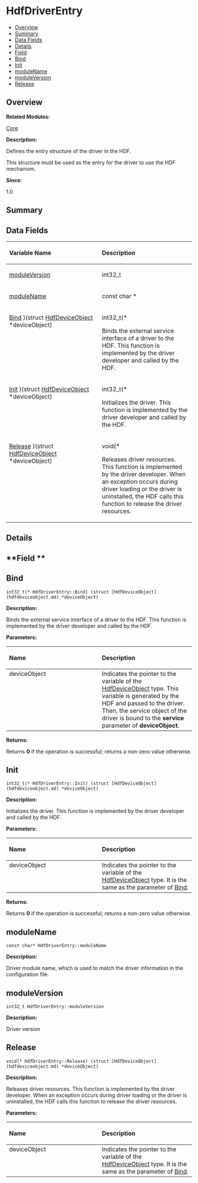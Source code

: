 # HdfDriverEntry<a name="EN-US_TOPIC_0000001055198130"></a>

-   [Overview](#section1763684766165631)
-   [Summary](#section1310304761165631)
-   [Data Fields](#pub-attribs)
-   [Details](#section1675080252165631)
-   [Field](#section1229555281165631)
-   [Bind](#a9e26ffb43d0d3ab221aad844cd172582)
-   [Init](#a1009f6ddf7188c63ed4b66597edbc446)
-   [moduleName](#af889c158a46b9805a96bd2281c024191)
-   [moduleVersion](#a3c5f146bd9494eb0f052454157e2b4b0)
-   [Release](#a5ff4bb43cf9d0a89ebf17876adbbff50)

## **Overview**<a name="section1763684766165631"></a>

**Related Modules:**

[Core](core.md)

**Description:**

Defines the entry structure of the driver in the HDF. 

This structure must be used as the entry for the driver to use the HDF mechanism.

**Since:**

1.0

## **Summary**<a name="section1310304761165631"></a>

## Data Fields<a name="pub-attribs"></a>

<a name="table1657354295165631"></a>
<table><thead align="left"><tr id="row480190107165631"><th class="cellrowborder" valign="top" width="50%" id="mcps1.1.3.1.1"><p id="p764186450165631"><a name="p764186450165631"></a><a name="p764186450165631"></a>Variable Name</p>
</th>
<th class="cellrowborder" valign="top" width="50%" id="mcps1.1.3.1.2"><p id="p2121781732165631"><a name="p2121781732165631"></a><a name="p2121781732165631"></a>Description</p>
</th>
</tr>
</thead>
<tbody><tr id="row777976304165631"><td class="cellrowborder" valign="top" width="50%" headers="mcps1.1.3.1.1 "><p id="p409179274165631"><a name="p409179274165631"></a><a name="p409179274165631"></a><a href="hdfdriverentry.md#a3c5f146bd9494eb0f052454157e2b4b0">moduleVersion</a></p>
</td>
<td class="cellrowborder" valign="top" width="50%" headers="mcps1.1.3.1.2 "><p id="p194909732165631"><a name="p194909732165631"></a><a name="p194909732165631"></a>int32_t </p>
</td>
</tr>
<tr id="row352564899165631"><td class="cellrowborder" valign="top" width="50%" headers="mcps1.1.3.1.1 "><p id="p164189903165631"><a name="p164189903165631"></a><a name="p164189903165631"></a><a href="hdfdriverentry.md#af889c158a46b9805a96bd2281c024191">moduleName</a></p>
</td>
<td class="cellrowborder" valign="top" width="50%" headers="mcps1.1.3.1.2 "><p id="p2074732293165631"><a name="p2074732293165631"></a><a name="p2074732293165631"></a>const char * </p>
</td>
</tr>
<tr id="row50815810165631"><td class="cellrowborder" valign="top" width="50%" headers="mcps1.1.3.1.1 "><p id="p573387982165631"><a name="p573387982165631"></a><a name="p573387982165631"></a><a href="hdfdriverentry.md#a9e26ffb43d0d3ab221aad844cd172582">Bind</a> )(struct <a href="hdfdeviceobject.md">HdfDeviceObject</a> *deviceObject)</p>
</td>
<td class="cellrowborder" valign="top" width="50%" headers="mcps1.1.3.1.2 "><p id="p299323932165631"><a name="p299323932165631"></a><a name="p299323932165631"></a>int32_t(* </p>
<p id="p1990826256165631"><a name="p1990826256165631"></a><a name="p1990826256165631"></a>Binds the external service interface of a driver to the HDF. This function is implemented by the driver developer and called by the HDF. </p>
</td>
</tr>
<tr id="row1140975606165631"><td class="cellrowborder" valign="top" width="50%" headers="mcps1.1.3.1.1 "><p id="p930428301165631"><a name="p930428301165631"></a><a name="p930428301165631"></a><a href="hdfdriverentry.md#a1009f6ddf7188c63ed4b66597edbc446">Init</a> )(struct <a href="hdfdeviceobject.md">HdfDeviceObject</a> *deviceObject)</p>
</td>
<td class="cellrowborder" valign="top" width="50%" headers="mcps1.1.3.1.2 "><p id="p1489974837165631"><a name="p1489974837165631"></a><a name="p1489974837165631"></a>int32_t(* </p>
<p id="p1457585196165631"><a name="p1457585196165631"></a><a name="p1457585196165631"></a>Initializes the driver. This function is implemented by the driver developer and called by the HDF. </p>
</td>
</tr>
<tr id="row1716313500165631"><td class="cellrowborder" valign="top" width="50%" headers="mcps1.1.3.1.1 "><p id="p2124928928165631"><a name="p2124928928165631"></a><a name="p2124928928165631"></a><a href="hdfdriverentry.md#a5ff4bb43cf9d0a89ebf17876adbbff50">Release</a> )(struct <a href="hdfdeviceobject.md">HdfDeviceObject</a> *deviceObject)</p>
</td>
<td class="cellrowborder" valign="top" width="50%" headers="mcps1.1.3.1.2 "><p id="p1742222633165631"><a name="p1742222633165631"></a><a name="p1742222633165631"></a>void(* </p>
<p id="p420573835165631"><a name="p420573835165631"></a><a name="p420573835165631"></a>Releases driver resources. This function is implemented by the driver developer. When an exception occurs during driver loading or the driver is uninstalled, the HDF calls this function to release the driver resources. </p>
</td>
</tr>
</tbody>
</table>

## **Details**<a name="section1675080252165631"></a>

## **Field **<a name="section1229555281165631"></a>

## Bind<a name="a9e26ffb43d0d3ab221aad844cd172582"></a>

```
int32_t(* HdfDriverEntry::Bind) (struct [HdfDeviceObject](hdfdeviceobject.md) *deviceObject)
```

 **Description:**

Binds the external service interface of a driver to the HDF. This function is implemented by the driver developer and called by the HDF. 

**Parameters:**

<a name="table1261838252165631"></a>
<table><thead align="left"><tr id="row113212470165631"><th class="cellrowborder" valign="top" width="50%" id="mcps1.1.3.1.1"><p id="p927414023165631"><a name="p927414023165631"></a><a name="p927414023165631"></a>Name</p>
</th>
<th class="cellrowborder" valign="top" width="50%" id="mcps1.1.3.1.2"><p id="p1883526764165631"><a name="p1883526764165631"></a><a name="p1883526764165631"></a>Description</p>
</th>
</tr>
</thead>
<tbody><tr id="row526442241165631"><td class="cellrowborder" valign="top" width="50%" headers="mcps1.1.3.1.1 ">deviceObject</td>
<td class="cellrowborder" valign="top" width="50%" headers="mcps1.1.3.1.2 ">Indicates the pointer to the variable of the <a href="hdfdeviceobject.md">HdfDeviceObject</a> type. This variable is generated by the HDF and passed to the driver. Then, the service object of the driver is bound to the <strong id="b1904517940165631"><a name="b1904517940165631"></a><a name="b1904517940165631"></a>service</strong> parameter of <strong id="b2032226979165631"><a name="b2032226979165631"></a><a name="b2032226979165631"></a>deviceObject</strong>. </td>
</tr>
</tbody>
</table>

**Returns:**

Returns  **0**  if the operation is successful; returns a non-zero value otherwise.

## Init<a name="a1009f6ddf7188c63ed4b66597edbc446"></a>

```
int32_t(* HdfDriverEntry::Init) (struct [HdfDeviceObject](hdfdeviceobject.md) *deviceObject)
```

 **Description:**

Initializes the driver. This function is implemented by the driver developer and called by the HDF. 

**Parameters:**

<a name="table1585505822165631"></a>
<table><thead align="left"><tr id="row202752113165631"><th class="cellrowborder" valign="top" width="50%" id="mcps1.1.3.1.1"><p id="p897111660165631"><a name="p897111660165631"></a><a name="p897111660165631"></a>Name</p>
</th>
<th class="cellrowborder" valign="top" width="50%" id="mcps1.1.3.1.2"><p id="p2065231910165631"><a name="p2065231910165631"></a><a name="p2065231910165631"></a>Description</p>
</th>
</tr>
</thead>
<tbody><tr id="row148850728165631"><td class="cellrowborder" valign="top" width="50%" headers="mcps1.1.3.1.1 ">deviceObject</td>
<td class="cellrowborder" valign="top" width="50%" headers="mcps1.1.3.1.2 ">Indicates the pointer to the variable of the <a href="hdfdeviceobject.md">HdfDeviceObject</a> type. It is the same as the parameter of <a href="hdfdriverentry.md#a9e26ffb43d0d3ab221aad844cd172582">Bind</a>. </td>
</tr>
</tbody>
</table>

**Returns:**

Returns  **0**  if the operation is successful; returns a non-zero value otherwise.

## moduleName<a name="af889c158a46b9805a96bd2281c024191"></a>

```
const char* HdfDriverEntry::moduleName
```

 **Description:**

Driver module name, which is used to match the driver information in the configuration file. 

## moduleVersion<a name="a3c5f146bd9494eb0f052454157e2b4b0"></a>

```
int32_t HdfDriverEntry::moduleVersion
```

 **Description:**

Driver version 

## Release<a name="a5ff4bb43cf9d0a89ebf17876adbbff50"></a>

```
void(* HdfDriverEntry::Release) (struct [HdfDeviceObject](hdfdeviceobject.md) *deviceObject)
```

 **Description:**

Releases driver resources. This function is implemented by the driver developer. When an exception occurs during driver loading or the driver is uninstalled, the HDF calls this function to release the driver resources. 

**Parameters:**

<a name="table822303443165631"></a>
<table><thead align="left"><tr id="row849975518165631"><th class="cellrowborder" valign="top" width="50%" id="mcps1.1.3.1.1"><p id="p2050705727165631"><a name="p2050705727165631"></a><a name="p2050705727165631"></a>Name</p>
</th>
<th class="cellrowborder" valign="top" width="50%" id="mcps1.1.3.1.2"><p id="p1053571423165631"><a name="p1053571423165631"></a><a name="p1053571423165631"></a>Description</p>
</th>
</tr>
</thead>
<tbody><tr id="row1751727442165631"><td class="cellrowborder" valign="top" width="50%" headers="mcps1.1.3.1.1 ">deviceObject</td>
<td class="cellrowborder" valign="top" width="50%" headers="mcps1.1.3.1.2 ">Indicates the pointer to the variable of the <a href="hdfdeviceobject.md">HdfDeviceObject</a> type. It is the same as the parameter of <a href="hdfdriverentry.md#a9e26ffb43d0d3ab221aad844cd172582">Bind</a>.</td>
</tr>
</tbody>
</table>

